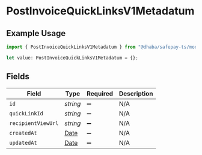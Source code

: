 # PostInvoiceQuickLinksV1Metadatum

## Example Usage

```typescript
import { PostInvoiceQuickLinksV1Metadatum } from "@dhaba/safepay-ts/models/operations";

let value: PostInvoiceQuickLinksV1Metadatum = {};
```

## Fields

| Field                                                                                         | Type                                                                                          | Required                                                                                      | Description                                                                                   |
| --------------------------------------------------------------------------------------------- | --------------------------------------------------------------------------------------------- | --------------------------------------------------------------------------------------------- | --------------------------------------------------------------------------------------------- |
| `id`                                                                                          | *string*                                                                                      | :heavy_minus_sign:                                                                            | N/A                                                                                           |
| `quickLinkId`                                                                                 | *string*                                                                                      | :heavy_minus_sign:                                                                            | N/A                                                                                           |
| `recipientViewUrl`                                                                            | *string*                                                                                      | :heavy_minus_sign:                                                                            | N/A                                                                                           |
| `createdAt`                                                                                   | [Date](https://developer.mozilla.org/en-US/docs/Web/JavaScript/Reference/Global_Objects/Date) | :heavy_minus_sign:                                                                            | N/A                                                                                           |
| `updatedAt`                                                                                   | [Date](https://developer.mozilla.org/en-US/docs/Web/JavaScript/Reference/Global_Objects/Date) | :heavy_minus_sign:                                                                            | N/A                                                                                           |